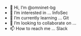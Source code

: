 - 👋 Hi, I’m @omninet-bg
- 👀 I’m interested in ... InfoSec
- 🌱 I’m currently learning ... Git
- 💞️ I’m looking to collaborate on ...
- 📫 How to reach me ... Slack

<!---
omninet-bg/omninet-bg is a ✨ special ✨ repository because its `README.md` (this file) appears on your GitHub profile.
You can click the Preview link to take a look at your changes.
--->
